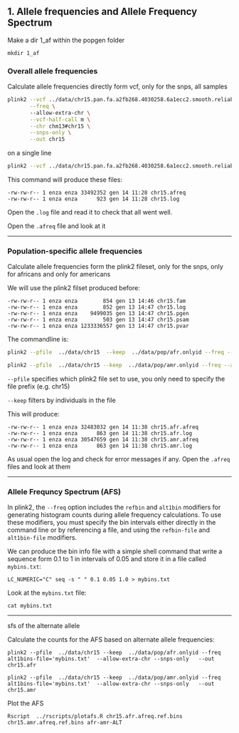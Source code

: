 ## 1. Allele frequencies and Allele Frequency Spectrum  

Make a dir 1_af within the popgen folder 

`mkdir 1_af`

### Overall allele frequencies 
Calculate allele frequencies directly form vcf, only for the snps, all samples 

``` bash
plink2 --vcf ../data/chr15.pan.fa.a2fb268.4030258.6a1ecc2.smooth.reliable.vcf.gz \
       --freq \ 
       --allow-extra-chr \
       --vcf-half-call m \
       --chr chm13#chr15 \
       --snps-only \
       --out chr15
```

on a single line 
```bash
plink2 --vcf ../data/chr15.pan.fa.a2fb268.4030258.6a1ecc2.smooth.reliable.vcf.gz  --freq  --allow-extra-chr --vcf-half-call m  --chr chm13#chr15 --snps-only --out chr15

```
This command will produce these files: 

```
-rw-rw-r-- 1 enza enza 33492352 gen 14 11:28 chr15.afreq
-rw-rw-r-- 1 enza enza      923 gen 14 11:28 chr15.log

```
Open the `.log` file  and read it to check that all went well. 

Open the `.afreq` file and look at it 

***

### Population-specific allele frequencies 
Calculate allele frequencies form the plink2 fileset, only for the snps, only for africans and only for americans 

We will use the plink2 filset produced before: 
```
-rw-rw-r-- 1 enza enza        854 gen 13 14:46 chr15.fam
-rw-rw-r-- 1 enza enza        852 gen 13 14:47 chr15.log
-rw-rw-r-- 1 enza enza    9499035 gen 13 14:47 chr15.pgen
-rw-rw-r-- 1 enza enza        503 gen 13 14:47 chr15.psam
-rw-rw-r-- 1 enza enza 1233336557 gen 13 14:47 chr15.pvar

```

The commandline is: 

```bash
plink2 --pfile  ../data/chr15  --keep  ../data/pop/afr.onlyid --freq --allow-extra-chr --snps-only   --out chr15.afr 
```

```bash
plink2 --pfile  ../data/chr15 --keep  ../data/pop/amr.onlyid --freq --allow-extra-chr --snps-only   --out chr15.amr 
```

`--pfile` specifies which plink2 file set to use, you only need to specify the file prefix (e.g. chr15) 

`--keep` filters by individuals in the file 


This will produce: 
```
-rw-rw-r-- 1 enza enza 32483032 gen 14 11:38 chr15.afr.afreq
-rw-rw-r-- 1 enza enza      863 gen 14 11:38 chr15.afr.log
-rw-rw-r-- 1 enza enza 30547659 gen 14 11:38 chr15.amr.afreq
-rw-rw-r-- 1 enza enza      863 gen 14 11:38 chr15.amr.log

```

As usual open the log and check for error messages if any. 
Open the `.afreq` files and look at them 
 
***

### Allele Frequncy Spectrum (AFS) 

In plink2, the `--freq` option includes the `refbin` and `alt1bin` modifiers for generating histogram counts during allele frequency calculations. To use these modifiers, you must specify the bin intervals either directly in the command line or by referencing a file, and using the `refbin-file` and `alt1bin-file` modifiers. 

We can produce the bin info file with a simple shell command that write a sequence form 0.1 to 1 in intervals of 0.05 and store it in a file called `mybins.txt`: 
 
```
LC_NUMERIC="C" seq -s " " 0.1 0.05 1.0 > mybins.txt
````
Look at the `mybins.txt` file: 
```
cat mybins.txt 
```
***
sfs of the alternate allele 

Calculate the counts for the AFS based on alternate allele frequencies:  

```
plink2 --pfile  ../data/chr15 --keep  ../data/pop/afr.onlyid --freq alt1bins-file='mybins.txt'  --allow-extra-chr --snps-only   --out chr15.afr

plink2 --pfile  ../data/chr15 --keep  ../data/pop/amr.onlyid --freq alt1bins-file='mybins.txt'  --allow-extra-chr --snps-only   --out chr15.amr
```

Plot the AFS 

```
Rscript  ../rscripts/plotafs.R chr15.afr.afreq.ref.bins chr15.amr.afreq.ref.bins afr-amr-ALT 
```

<!----
***
sfs of the reference allele 
```
plink2 --pfile  ../data/chr15 --keep  ../data/pop/afr.onlyid --freq refbins-file='mybins.txt'  --allow-extra-chr --snps-only   --out chr15.afr
```

```
plink2 --pfile  ../data/chr15 --keep  ../data/pop/amr.onlyid --freq refbins-file='mybins.txt'  --allow-extra-chr --snps-only   --out chr15.amr
```

```
Rscript  ../rscripts/plotafs.R chr15.afr.afreq.alt1.bins chr15.amr.afreq.alt1.bins afr-amr-REF
``` 
> 

